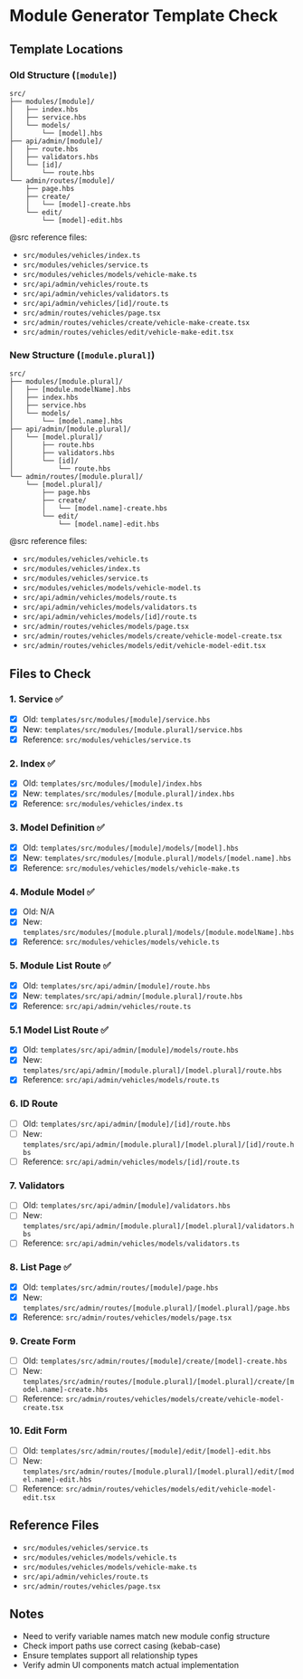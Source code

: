 # Module Generator Template Check

## Template Locations

### Old Structure (`[module]`)
```
src/
├── modules/[module]/
│   ├── index.hbs
│   ├── service.hbs
│   └── models/
│       └── [model].hbs
├── api/admin/[module]/
│   ├── route.hbs
│   ├── validators.hbs
│   └── [id]/
│       └── route.hbs
└── admin/routes/[module]/
    ├── page.hbs
    ├── create/
    │   └── [model]-create.hbs
    └── edit/
        └── [model]-edit.hbs
```

@src reference files:
- `src/modules/vehicles/index.ts`
- `src/modules/vehicles/service.ts`
- `src/modules/vehicles/models/vehicle-make.ts`
- `src/api/admin/vehicles/route.ts`
- `src/api/admin/vehicles/validators.ts`
- `src/api/admin/vehicles/[id]/route.ts`
- `src/admin/routes/vehicles/page.tsx`
- `src/admin/routes/vehicles/create/vehicle-make-create.tsx`
- `src/admin/routes/vehicles/edit/vehicle-make-edit.tsx`

### New Structure (`[module.plural]`)
```
src/
├── modules/[module.plural]/
│   ├── [module.modelName].hbs
│   ├── index.hbs
│   ├── service.hbs
│   └── models/
│       └── [model.name].hbs
├── api/admin/[module.plural]/
│   └── [model.plural]/
│       ├── route.hbs
│       ├── validators.hbs
│       └── [id]/
│           └── route.hbs
└── admin/routes/[module.plural]/
    └── [model.plural]/
        ├── page.hbs
        ├── create/
        │   └── [model.name]-create.hbs
        └── edit/
            └── [model.name]-edit.hbs
```

@src reference files:
- `src/modules/vehicles/vehicle.ts`
- `src/modules/vehicles/index.ts`
- `src/modules/vehicles/service.ts`
- `src/modules/vehicles/models/vehicle-model.ts`
- `src/api/admin/vehicles/models/route.ts`
- `src/api/admin/vehicles/models/validators.ts`
- `src/api/admin/vehicles/models/[id]/route.ts`
- `src/admin/routes/vehicles/models/page.tsx`
- `src/admin/routes/vehicles/models/create/vehicle-model-create.tsx`
- `src/admin/routes/vehicles/models/edit/vehicle-model-edit.tsx`

## Files to Check

### 1. Service ✅
- [x] Old: `templates/src/modules/[module]/service.hbs`
- [x] New: `templates/src/modules/[module.plural]/service.hbs`
- [x] Reference: `src/modules/vehicles/service.ts`

### 2. Index ✅
- [x] Old: `templates/src/modules/[module]/index.hbs`
- [x] New: `templates/src/modules/[module.plural]/index.hbs`
- [x] Reference: `src/modules/vehicles/index.ts`

### 3. Model Definition ✅
- [x] Old: `templates/src/modules/[module]/models/[model].hbs`
- [x] New: `templates/src/modules/[module.plural]/models/[model.name].hbs`
- [x] Reference: `src/modules/vehicles/models/vehicle-make.ts`

### 4. Module Model ✅
- [x] Old: N/A
- [x] New: `templates/src/modules/[module.plural]/models/[module.modelName].hbs`
- [x] Reference: `src/modules/vehicles/models/vehicle.ts`

### 5. Module List Route ✅
- [x] Old: `templates/src/api/admin/[module]/route.hbs`
- [x] New: `templates/src/api/admin/[module.plural]/route.hbs`
- [x] Reference: `src/api/admin/vehicles/route.ts`

### 5.1 Model List Route ✅
- [x] Old: `templates/src/api/admin/[module]/models/route.hbs`
- [x] New: `templates/src/api/admin/[module.plural]/[model.plural]/route.hbs`
- [x] Reference: `src/api/admin/vehicles/models/route.ts`

### 6. ID Route
- [ ] Old: `templates/src/api/admin/[module]/[id]/route.hbs`
- [ ] New: `templates/src/api/admin/[module.plural]/[model.plural]/[id]/route.hbs`
- [ ] Reference: `src/api/admin/vehicles/models/[id]/route.ts`

### 7. Validators
- [ ] Old: `templates/src/api/admin/[module]/validators.hbs`
- [ ] New: `templates/src/api/admin/[module.plural]/[model.plural]/validators.hbs`
- [ ] Reference: `src/api/admin/vehicles/models/validators.ts`

### 8. List Page ✅
- [x] Old: `templates/src/admin/routes/[module]/page.hbs`
- [x] New: `templates/src/admin/routes/[module.plural]/[model.plural]/page.hbs`
- [x] Reference: `src/admin/routes/vehicles/models/page.tsx`

### 9. Create Form
- [ ] Old: `templates/src/admin/routes/[module]/create/[model]-create.hbs`
- [ ] New: `templates/src/admin/routes/[module.plural]/[model.plural]/create/[model.name]-create.hbs`
- [ ] Reference: `src/admin/routes/vehicles/models/create/vehicle-model-create.tsx`

### 10. Edit Form
- [ ] Old: `templates/src/admin/routes/[module]/edit/[model]-edit.hbs`
- [ ] New: `templates/src/admin/routes/[module.plural]/[model.plural]/edit/[model.name]-edit.hbs`
- [ ] Reference: `src/admin/routes/vehicles/models/edit/vehicle-model-edit.tsx`

## Reference Files
- `src/modules/vehicles/service.ts`
- `src/modules/vehicles/models/vehicle.ts`
- `src/modules/vehicles/models/vehicle-make.ts`
- `src/api/admin/vehicles/route.ts`
- `src/admin/routes/vehicles/page.tsx`

## Notes
- Need to verify variable names match new module config structure
- Check import paths use correct casing (kebab-case)
- Ensure templates support all relationship types
- Verify admin UI components match actual implementation 